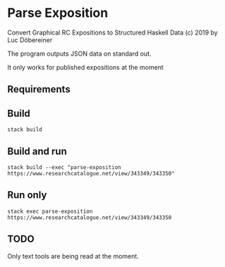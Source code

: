 # Parse Exposition
Convert Graphical RC Expositions to Structured Haskell Data
(c) 2019 by Luc Döbereiner

The program outputs JSON data on standard out.

It only works for published expositions at the moment

## Requirements

## Build
```stack build```

## Build and run
```stack build --exec "parse-exposition https://www.researchcatalogue.net/view/343349/343350"```

## Run only
```stack exec parse-exposition https://www.researchcatalogue.net/view/343349/343350```

## TODO
Only text tools are being read at the moment.